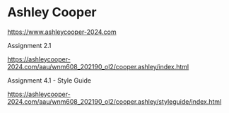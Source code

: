 # Ashley Cooper

https://www.ashleycooper-2024.com

Assignment 2.1

https://ashleycooper-2024.com/aau/wnm608_202190_ol2/cooper.ashley/index.html

Assignment 4.1 - Style Guide

https://ashleycooper-2024.com/aau/wnm608_202190_ol2/cooper.ashley/styleguide/index.html
